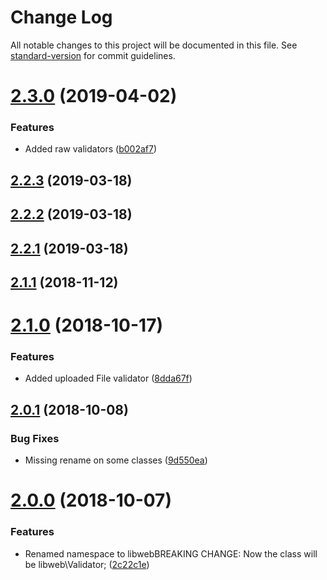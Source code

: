 # Change Log

All notable changes to this project will be documented in this file. See [standard-version](https://github.com/conventional-changelog/standard-version) for commit guidelines.

<a name="2.3.0"></a>
# [2.3.0](https://github.com/renanhangai/libweb-validator/compare/v2.2.3...v2.3.0) (2019-04-02)


### Features

* Added raw validators ([b002af7](https://github.com/renanhangai/libweb-validator/commit/b002af7))



<a name="2.2.3"></a>
## [2.2.3](https://github.com/renanhangai/libweb-validator/compare/v2.2.2...v2.2.3) (2019-03-18)



<a name="2.2.2"></a>
## [2.2.2](https://github.com/renanhangai/libweb-validator/compare/v2.2.1...v2.2.2) (2019-03-18)



<a name="2.2.1"></a>
## [2.2.1](https://github.com/renanhangai/libweb-validator/compare/v2.2.0...v2.2.1) (2019-03-18)



<a name="2.1.1"></a>
## [2.1.1](https://github.com/renanhangai/libweb-validator/compare/v2.1.0...v2.1.1) (2018-11-12)



<a name="2.1.0"></a>
# [2.1.0](https://github.com/renanhangai/libweb-validator/compare/v2.0.1...v2.1.0) (2018-10-17)


### Features

* Added uploaded File validator ([8dda67f](https://github.com/renanhangai/libweb-validator/commit/8dda67f))



<a name="2.0.1"></a>
## [2.0.1](https://github.com/renanhangai/libweb-validator/compare/v2.0.0...v2.0.1) (2018-10-08)


### Bug Fixes

* Missing rename on some classes ([9d550ea](https://github.com/renanhangai/libweb-validator/commit/9d550ea))



<a name="2.0.0"></a>
# [2.0.0](https://github.com/renanhangai/libweb-validator/compare/v1.2.2...v2.0.0) (2018-10-07)


### Features

* Renamed namespace to libwebBREAKING CHANGE: Now the class will be libweb\Validator; ([2c22c1e](https://github.com/renanhangai/libweb-validator/commit/2c22c1e))

